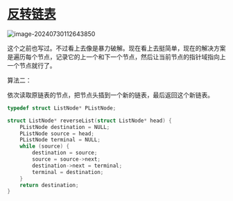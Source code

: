 # [反转链表](https://leetcode.cn/problems/reverse-linked-list/description/)

![image-20240730112643850](https://md-wind.oss-cn-nanjing.aliyuncs.com/md/202407301126045.png)

这个之前也写过。不过看上去像是暴力破解。现在看上去挺简单，现在的解决方案是遍历每个节点，记录它的上一个和下一个节点，然后让当前节点的指针域指向上一个节点就行了。

算法二：

依次读取原链表的节点，把节点头插到一个新的链表，最后返回这个新链表。

```c
typedef struct ListNode* PListNode;

struct ListNode* reverseList(struct ListNode* head) {
    PListNode destination = NULL;
    PListNode source = head;
    PListNode terminal = NULL;
    while (source) {
        destination = source;
        source = source->next;
        destination->next = terminal;
        terminal = destination;
    }
    return destination;
}
```

